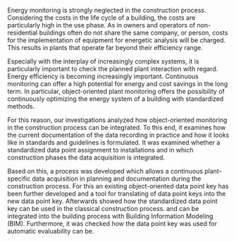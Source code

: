 Energy monitoring is strongly neglected in the construction process. Considering the costs in the life cycle of a building, the costs are particularly high in the use phase. As in owners and operators of non-residential buildings often do not share the same company, or person, costs for the implementation of equipment for energetic analysis will be charged. This results in plants that operate far beyond their efficiency range.


Especially with the interplay of increasingly complex systems, it is particularly important to check the planned plant interaction with regard. Energy efficiency is becoming increasingly important. Continuous monitoring can offer a high potential for energy and cost savings in the long term. In particular, object-oriented plant monitoring offers the possibility of continuously optimizing the energy system of a building with standardized methods.


For this reason, our investigations analyzed how object-oriented monitoring in the construction process can be integrated. To this end, it examines how the current documentation of the data recording in practice and how it looks like in standards and guidelines is formulated. It was examined whether a standardized data point assignment to installations and in which construction phases the data acquisition is integrated.


Based on this, a process was developed which allows a continuous plant-specific data acquisition in planning and documentation during the construction process. For this an existing object-oriented data point key has been further developed and a tool for translating of data point keys into the new data point key. Afterwards showed how the standardized data point key can be used in the classical construction process. and can be integrated into the building process with Building Information Modeling (BIM). Furthermore, it was checked how the data point key was used for automatic evaluability can be.